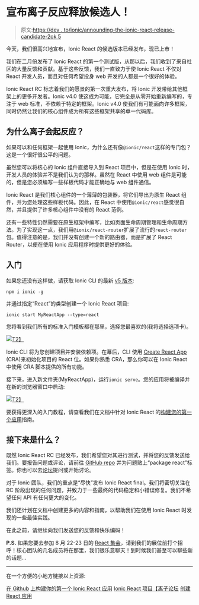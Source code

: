 # 宣布离子反应释放候选人！

> 原文:[https://dev . to/ionic/announding-the-ionic-react-release-candidate-2ok 5](https://dev.to/ionic/announcing-the-ionic-react-release-candidate-2ok5)

今天，我们很高兴地宣布，Ionic React 的候选版本已经发布，现已上市！

我们在二月份发布了 Ionic React 的第一个测试版，从那以后，我们收到了来自社区的大量反馈和贡献。基于这些反馈，我们一直致力于使 Ionic React 不仅对 React 开发人员，而且对任何希望投身 web 开发的人都是一个很好的体验。

Ionic React RC 标志着我们的愿景的第一次重大发布，将 Ionic 开发带给其他框架上的更多开发者。Ionic v4.0 使这成为可能，它完全是从零开始重新编写的，专注于 web 标准，不依赖于特定的框架。Ionic v4.0 使我们有可能面向许多框架，同时仍然让我们的核心组件成为所有这些框架共享的单一代码库。

## [](#why-ionic-react)为什么离子会起反应？

如果可以和任何框架一起使用 Ionic，为什么还有像`@ionic/react`这样的专门包？这是一个很好很公平的问题。

虽然您可以将核心的 Ionic 组件直接导入到 React 项目中，但是在使用 Ionic 时，开发人员的体验并不是我们认为的那样。虽然在 React 中使用 web 组件是可能的，但是您必须编写一些样板代码才能正确地与 web 组件通信。

Ionic React 是我们核心组件的一个薄薄的包装器，将它们导出为原生 React 组件，并为您处理这些样板代码。因此，在 React 中使用`@ionic/react`感觉很自然，并且提供了许多核心组件中没有的 React 范例。

还有一些特性仍然需要在原生框架中编写，比如页面生命周期管理和生命周期方法。为了实现这一点，我们用`@ionic/react-router`扩展了流行的`react-router`包。值得注意的是，我们并没有创建一个新的路由器，而是扩展了 React Router，以便在使用 Ionic 应用程序时提供更好的体验。

## [](#getting-started)入门

如果您还没有这样做，请获取 Ionic CLI 的最新 [v5 版本](https://ionicframework.com/blog/ionic-cli-v5-brings-react-beta-support/):

```
npm i ionic -g 
```

并通过指定“React”的类型创建一个 Ionic React 项目:

```
ionic start MyReactApp --type=react 
```

您将看到我们所有的标准入门模板都在那里，选择您最喜欢的(我将选择选项卡)。

[![](../Images/a37060bfbc7422ac12a403b2a069f5f1.png)T2】](https://res.cloudinary.com/practicaldev/image/fetch/s--ACS_85gS--/c_limit%2Cf_auto%2Cfl_progressive%2Cq_auto%2Cw_880/https://blog.ionicframework.com/wp-content/uploads/2019/08/start_ionic_react_app_cli.png)

Ionic CLI 将为您创建项目并安装依赖项。在幕后，CLI 使用 [Create React App](https://facebook.github.io/create-react-app/) (CRA)来初始化项目的 React 位。如果你熟悉 CRA，那么你可以在 Ionic React 中使用 CRA 脚本提供的所有功能。

接下来，进入新文件夹(MyReactApp)，运行`ionic serve`。您的应用将被编译并在新的浏览器窗口中启动:

[![](../Images/fc31f21abd939f2e1fe0088074d769bf.png)T2】](https://res.cloudinary.com/practicaldev/image/fetch/s--NyU_Qnce--/c_limit%2Cf_auto%2Cfl_progressive%2Cq_auto%2Cw_880/https://blog.ionicframework.com/wp-content/uploads/2019/08/ionic-react-rc-starter.png)

要获得更深入的入门教程，请查看我们在文档中针对 Ionic React 的[构建您的第一个应用](https://ionicframework.com/docs/react/your-first-app)指南。

## [](#whats-next)接下来是什么？

既然 Ionic React RC 已经发布，我们希望您对其进行测试，并将您的反馈发送给我们。要报告问题或评论，请前往 [GitHub repo](https://github.com/ionic-team/ionic/issues) 并为问题贴上“package react”标签。你也可以去[论坛](https://forum.ionicframework.com/)提问或开始讨论。

对于 Ionic 团队，我们的重点是“尽快”发布 Ionic React final。我们将密切关注在 RC 阶段出现的任何问题，并致力于一些最终的代码稳定和小错误修复。我们不希望任何 API 有任何更大的变化。

我们还计划在文档中创建更多的内容和指南，以帮助我们在使用 Ionic React 时发现的一些最佳实践。

在此之前，请继续向我们发送您的反馈和快乐编码！

**P.S.** 如果您要去参加 8 月 22-23 日的 [React 集会](https://www.reactrally.com/)，请到我们的展位前打个招呼！核心团队的几名成员将在那里，我们很乐意聊天！到时候我们甚至可以聊些新的话题...

* * *

在一个方便的小地方链接以上资源:

[在 Github](https://ionicframework.com/docs/react/your-first-app)
[上构建你的第一个 Ionic React 应用](https://forum.ionicframework.com/)
[Ionic React 项目【离子论坛](https://github.com/ionic-team/ionic/tree/master/packages/react)
[创建 React 应用](https://facebook.github.io/create-react-app/)